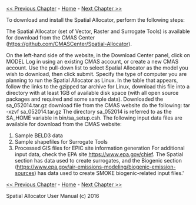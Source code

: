[<< Previous Chapter](SA_ch01_intro.md) - [Home](README.md) - [Next Chapter >>](SA_ch03_vector.md)

To download and install the Spatial Allocator, perform the following steps:

   The Spatial Allocator (set of Vector, Raster and Surrogate Tools) is available for download from the CMAS Center (https://github.com/CMASCenter/Spatial-Allocator).

   On the left-hand side of the website, in the Download Center panel, click on MODEL
   Log in using an existing CMAS account, or create a new CMAS account.
   Use the pull-down list to select Spatial Allocator as the model you wish to download, then click submit.
   Specify the type of computer you are planning to run the Spatial Allocator as Linux.
   In the table that appears, follow the links to the gzipped tar archive for Linux, download this file into a directory with at least 1GB of available disk space (with all open source packages and required and some sample data).
   Downloaded the sa_052014.tar.gz download file from the CMAS website do the following:
   tar -xzvf sa_052014.tar.gz
   The directory sa_052014 is referred to as the SA_HOME variable in bin/sa_setup.csh.
   The following input data files are available for download from the CMAS website:
   1) Sample BELD3 data
   2) Sample shapefiles for Surrogate Tools
   3) Processed GIS files for EPIC site information generation
   For additional input data, check the EPA site https://www.epa.gov/chief. The Spatial section has data used to create surrogates, and the Biogenic section (https://www.epa.gov/air-emissions-modeling/biogenic-emission-sources) has data used to create SMOKE biogenic-related input files.'

[<< Previous Chapter](SA_ch01_intro.md) - [Home](README.md) - [Next Chapter >>](SA_ch03_vector.md)<br>

Spatial Allocator User Manual (c) 2016<br>

